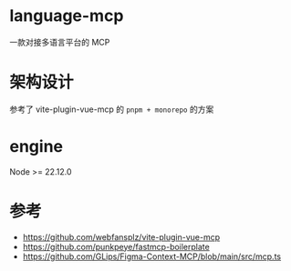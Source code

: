 # language-mcp
一款对接多语言平台的 MCP

# 架构设计
参考了 vite-plugin-vue-mcp 的 `pnpm + monorepo` 的方案







# engine
Node >= 22.12.0


# 参考
- https://github.com/webfansplz/vite-plugin-vue-mcp
- https://github.com/punkpeye/fastmcp-boilerplate
- https://github.com/GLips/Figma-Context-MCP/blob/main/src/mcp.ts